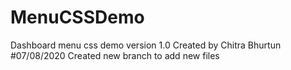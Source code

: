 # MenuCSSDemo
Dashboard menu css demo version 1.0 
Created by Chitra Bhurtun 
#07/08/2020
Created new branch to add new files
